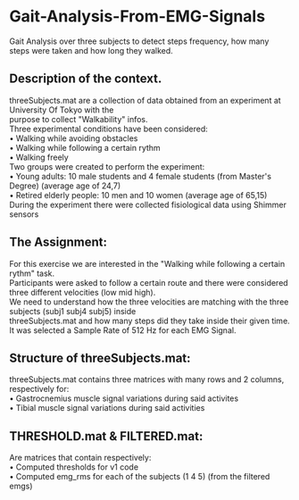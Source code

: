 # Gait-Analysis-From-EMG-Signals <br />
Gait Analysis over three subjects to detect steps frequency, how many steps were taken and how long they walked. <br />
## Description of the context.
threeSubjects.mat are a collection of data obtained from an experiment at University Of Tokyo with the <br />
purpose to collect "Walkability" infos. <br />
Three experimental conditions have been considered: <br />
• Walking while avoiding obstacles <br />
• Walking while following a certain rythm <br />
• Walking freely <br />
Two groups were created to perform the experiment: <br />
• Young adults: 10 male students and 4 female students (from Master's Degree) (average age of 24,7) <br />
• Retired elderly people: 10 men and 10 women (average age of 65,15) <br />
During the experiment there were collected fisiological data using Shimmer sensors <br />
## The Assignment: <br />
For this exercise we are interested in the "Walking while following a certain rythm" task. <br />
Participants were asked to follow a certain route and there were considered three different velocities (low mid high). <br />
We need to understand how the three velocities are matching with the three subjects (subj1 subj4 subj5) inside <br />
threeSubjects.mat and how many steps did they take inside their given time. <br />
It was selected a Sample Rate of 512 Hz for each EMG Signal. <br />
## Structure of threeSubjects.mat: <br />
threeSubjects.mat contains three matrices with many rows and 2 columns, respectively for: <br />
• Gastrocnemius muscle signal variations during said activites <br />
• Tibial muscle signal variations during said activities <br />
## THRESHOLD.mat & FILTERED.mat: <br />
Are matrices that contain respectively: <br />
• Computed thresholds for v1 code <br />
• Computed emg_rms for each of the subjects (1 4 5) (from the filtered emgs) <br />
